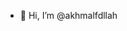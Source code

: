 - 👋 Hi, I’m @akhmalfdllah

<!---
akhmalfdllah/akhmalfdllah is a ✨ special ✨ repository because its `README.md` (this file) appears on your GitHub profile.
You can click the Preview link to take a look at your changes.
--->
